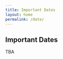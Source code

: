 ```yaml
---
title: Important Dates
layout: home
permalink: /date/
---
```


## Important Dates

TBA

<!-- * Submission date: **Dec 7, 2023**
* Notification date: **Jan 11, 2024**
* Camera-ready date: **Jan 25, 2024**
* Workshop date: **April 16, 2024** (tentative) -->
